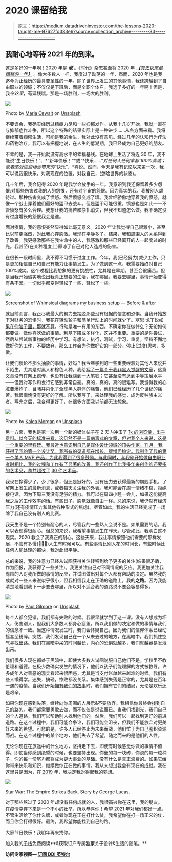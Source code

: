 # 2020 课留给我

> 原文：<https://medium.datadriveninvestor.com/the-lessons-2020-taught-me-97627fd383e6?source=collection_archive---------33----------------------->

## 我耐心地等待 2021 年的到来。

这是多好的一年啊！2020 年是 ***硬*** 。《时代》杂志甚至将 2020 年 [*【有史以来最糟糕的一年】*](https://112.international/society/time-magazine-declares-2020-worst-year-ever-57081.html) 。像大多数人一样，我度过了动荡的一年，然而，2020 年也是我迄今为止经历的最具变革性的一年。除了世界上发生的其他事情，我还跨越到了自由职业的领域；不仅仅是下班后，而是全职个体户。我选了多好的一年啊！但是，我*在这里*，苟延残喘。那是一场胜利，一场大的胜利。

![](img/167481ff830352fccfc5e865943859b8.png)

Photo by [Maria Oswalt](https://unsplash.com/@mcoswalt?utm_source=unsplash&utm_medium=referral&utm_content=creditCopyText) on [Unsplash](https://unsplash.com/s/photos/2020?utm_source=unsplash&utm_medium=referral&utm_content=creditCopyText)

不要误会，我确实经历过精疲力尽和一些抑郁发作。从我十几岁开始，我就一直在与抑郁症作斗争，所以这个特殊的结果实际上是一种进步……从各方面来看。我将继续带着抑郁生活，可能是我的余生，我对此没有意见。经过几年的认知行为疗法和药物治疗，我可以有把握地说，在人生的低潮期，我已经成为自己更好的朋友。

不幸的是，我一开始就没有高水平的幸福基线。在地球上生活了将近 30 年，我不能说“生日快乐！”、*“新年快乐！”*或“*快乐……”*对任何人任何事都 100%真诚；或者感受这些场合带来的*“快乐”、*喜悦。然而，今天是我有记忆以来第一次，我可以说我很快乐，对我现在的位置，对我自己，(忽略世界的状态)。

几十年后，我会记得 2020 年是我学会放手的一年。我意识到我还保留着多少怨恨:对那些伤害过我的人的怨恨，还有对宇宙的怨恨。因为真实的我，我被别人虐待过。那种伤害变成了愤怒。然后愤怒变成了墙。我曾经骄傲地穿着我的愤怒，就像一个战士穿着他们最好的盔甲去战斗。但是盔甲可能很重，愤怒也是如此——不管愤怒有多么合理。我想让我的痛苦和挣扎消失，但我不知道怎么做。我不确定没有过度增长的怨恨我会是谁。

面对疫情，我的怨恨突然显得如此毫无意义。2020 年让我觉得自己很渺小，甚至比以前更强烈，对此我心存感激。我现在平静多了。结果，我和周围人的关系得到了改善。我更感激那些在我生命中的人，我感激和那些已经离开的人一起度过的时光。我甚至(在某种程度上)原谅了自己对他人造成的伤害。

在很长一段时间里，我不得不习惯于过度工作。今年，我(已经努力)减少工作，只是更加相信自己和自己有能力让事情发生。为了做到这一点，我需要始终对自己 100%诚实。这个过程比我想象的更有挑战性，尤其是在早期。甚至会很痛苦。但是当我开始诚实地说出我真正想要的生活，我在哪里，我要去哪里，事情开始变得有条不紊。一切似乎都变得轻松了一些，轻松了一些。

![](img/b2c2fd2ff0183cfa08a53b25d40ed57d.png)

Screenshot of Whimsical diagrams my business setup — Before & after

就目前而言，我正尽我最大的努力去摆脱那些没有根据的信念和恐惧。当我开始放下对财务的恐惧时，我花在转动轮子和简单行动上的时间就少了。塞思·戈丁说[如果在你脑子里，那就不算](https://soundcloud.com/designmatters/design-matters-with-debbie-millman-seth-godin)。行动是唯一有用的东西。不确定你在做什么？无论如何都要做。做你喜欢做的事情。利基下降或多样化，这并不重要。重要的是你尝试，然后从尝试新事物的经历中学习。有想法，执行，测试，学习，重复。坚持不懈地做好你的工作，不要放弃，那么工作会为你做好它的一部分。停止(过度)思考，多做。

让我们谈论不那么抽象的事情，好吗？我今年学到的一些重要经验对其他人来说并不陌生，尤其是对黑人和棕色人种。我给[写了一篇关于我非黑人觉醒的文章](https://madeupbyshay.substack.com/p/have-you-ever-wanted-to-change-the)，这篇文章没有在网上疯传，也没有让我赚到一大笔钱；它甚至没有达到中等策展水平——但我对写作和发行它感到非常自豪。真的，真的，真的很难写。我觉得我的心脏要爆炸了，目睹并内化了全球黑人群体的痛苦，他们已经经历了几个世纪的痛苦。我很惭愧没有更好的了解。所以我写了，来处理我的感觉，成为反种族主义者。写完之后，我变得更好了，在很多方面我以前都无法想象。

![](img/1760f18201aeb763ceb7e713c55adbe8.png)

Photo by [Kalea Morgan](https://unsplash.com/@kaleamorgan?utm_source=unsplash&utm_medium=referral&utm_content=creditCopyText) on [Unsplash](https://unsplash.com/?utm_source=unsplash&utm_medium=referral&utm_content=creditCopyText)

另一方面，我也是第一次用一个新的媒体帖子在 2 天内冲击了 [1k 的浏览量，出乎意料。以今天的标准来看，这仍然不是一篇病毒式的文章，但对我个人来说，这是一个重要的里程碑。我最近也意识到自己是媒体设计领域的顶尖作家。11 月，我获得了我的第一个设计奖。我所有的渠道都在增长，缓慢但稳定。我制作了我的第一个单人 MVP 产品，为此我得到了很多鼓励。与此同时，与我刚开始做自由职业者时相比，我的过程和工作有了显著的改善。我还创作了比我多年来创作的还要多的艺术品，总共超过了](https://uxdesign.cc/toxic-traits-that-need-addressing-in-any-design-team-388bc7a60685) [30 件艺术品](https://www.instagram.com/myagender/)。

我现在挣得少了，少了很多，但还是挺好的。没有压力去获得最新的旗舰手机，了解网上发生的最新消息，或者每天关注我的外表。我可能会在周一情绪不稳，拒绝接电话，因为下周三我没有足够的精力。我可以在周四小睡一会儿，如果这能提高我之后的工作效率的话。有些日子，感觉就像自由一样。总的来说，我仍然有经济压力(还有疫情压力和其他各种形式的焦虑)。尽管如此，我的生活已经变成了一场除了我自己没有别人的比赛。

我天生不是一个特别有耐心的人，尽管我的一些熟人会说不是。如果需要的话，我可以表现得很耐心。但总的来说，我希望事情发生在昨天。尽管如此，我明白这不现实。2020 教会了我真正的耐心。这些天来，我让事情按照他们需要的那样发展，不管有多慢(🐢🐢🐢)人生有时候可以。有些事情比别人花的时间长，有些时候比任何人能处理的都快，我对此很平静。

总的来说，我的注意力已经从试图获得关注转移到给予更多的关注(结果很矛盾，作为回报，我获得了一些关注)。我更关注自己对不同情况的反应。我更加关注我周围的人对我所做的事情的反应，并试图做出对每个人都有帮助的决定。虽然我的成就对一些人来说似乎很小，但我相信我走在正确的道路上，我的**之路**。因为我能清楚地看到我下一步要去哪里，所以对不适合我的道路说不要会容易得多。

![](img/45290a8a1e6093bba21274d028f20777.png)

Photo by [Paul Gilmore](https://unsplash.com/@paulgilmore_?utm_source=unsplash&utm_medium=referral&utm_content=creditCopyText) on [Unsplash](https://unsplash.com/s/photos/peace?utm_source=unsplash&utm_medium=referral&utm_content=creditCopyText)

每个人都会犯错，我们都有失败的时候。我很早就学到了这一课。没有人想成为坏人，伤害别人，但我们大多数人都身心疲惫。所以我们做的决定和做的事情与我们的信念不一致。当这种情况发生时，我们会怀疑自己，因为我们的信仰体系已经动摇甚至粉碎。突然，我们发现自己在一个从未去过的地方，在黑暗中。我们抓住空气寻找出路。我们在黑暗中呆的时间越长，内心的恐惧就越多，我们就越容易发泄出来。

我们很多人现在都处于黑暗中，即使大多数人试图说服自己他们不是。学校里不教伦理和道德。在极少数确实发生的情况下，他们以孩子们能理解的方式被教导。许多成年人对善恶的现实看起来很困惑，尤其是当支付账单越来越难的时候。我们有些人懒得学。迷失，搞砸，惨败都没关系。集体感到失落是正常的，尤其是在百年一遇的疫情。当我们开始[拥有我们的故事](https://brenebrown.com/blog/2015/06/18/own-our-history-change-the-story/)时，我们拥有它们的结局，无论是欢乐还是艰辛。

如果你现在感到失落，继续向你周围的人展示&不要放弃。我相信你最终会找到自己的路的。我们都需要勇敢去做，而不仅仅是说说而已。当我们找到光，我们自己的个人道路，我们可以帮助别人找到他们的。然后，我们可以一起找到更好的前进道路。在这个过程中，我们可能会争论，我们可能会沮丧，但我们不能放弃对更美好未来的希望。可悲的是，许多人已经停止为未来而战，他们忙于为自己囤积资源而战。在这个过程中的某个地方，他们失去了希望，随之而来的是他们的人性。

无论你现在在旅途中的什么地方，坚持走下去，即使有时候感觉你做的事情不值得。即使当你感到绝望的时候，也要坚持出现。你垒的每一块砖，你浇的每一粒种子，你的每一份努力都将成为更大事业的基础。没有什么是真正浪费的。如果它给你带来快乐和知识，继续做你正在做的事情。我从未想过我会有现在的成就。我在这里只是因为，在 [2019](https://madeupbyshay.substack.com/p/2019-the-lessons-learned) 年，我决定我对得起我的梦想。

![](img/276589f4385de635a30a996ddb9b561f.png)

Star War: The Empire Strikes Back. Story by George Lucas.

对于那些熬过了 2020 年却没有任何成就的人，我很高兴你在这里，我的朋友。在疫情幸存下来是一个不小的壮举，所以恭喜你！希望 2021 年对我们都好一点。不管生活给了你什么牌，或者你现在正在打什么仗，我希望你在打一场正义的仗，而且你会打得很好。最终，我希望你能找到自己的路。

大家节日快乐！我明年再来找你。

加入我的[子栈](https://madeupbyshay.substack.com/)免费阅读**&获取订户专属**独家**关于设计&生活的随笔。**

****访问专家视图—** [**订阅 DDI 英特尔**](https://datadriveninvestor.com/ddi-intel)**